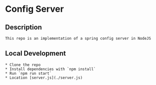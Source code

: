 # Config Server

## Description

    This repo is an implementation of a spring config server in NodeJS

## Local Development

    * Clone the repo
    * Install dependencies with `npm install`
    * Run `npm run start`
    * Location [server.js](./server.js)
